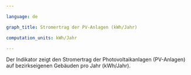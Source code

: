 ```yaml
---

language: de   

graph_title: Stromertrag der PV-Anlagen (kWh/Jahr)

computation_units: kWh/Jahr

---
```


Der Indikator zeigt den Stromertrag der Photovoltaikanlagen (PV-Anlagen) auf bezirkseigenen Gebäuden pro Jahr (kWh/Jahr).
